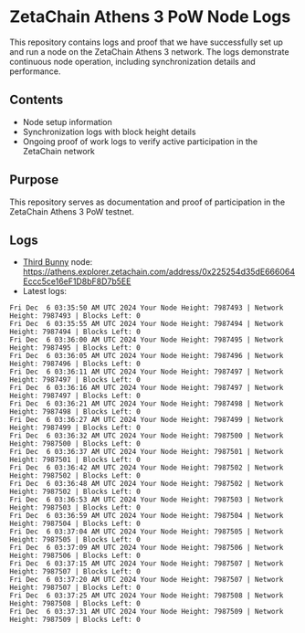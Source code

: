 # ZetaChain Athens 3 PoW Node Logs
This repository contains logs and proof that we have successfully set up and run a node on the ZetaChain Athens 3 network. The logs demonstrate continuous node operation, including synchronization details and performance.

## Contents
- Node setup information
- Synchronization logs with block height details
- Ongoing proof of work logs to verify active participation in the ZetaChain network

## Purpose
This repository serves as documentation and proof of participation in the ZetaChain Athens 3 PoW testnet.

## Logs

- [Third Bunny](https://thirdbunny.xyz/) node: https://athens.explorer.zetachain.com/address/0x225254d35dE666064Eccc5ce16eF1D8bF8D7b5EE
- Latest logs:
```
Fri Dec  6 03:35:50 AM UTC 2024 Your Node Height: 7987493 | Network Height: 7987493 | Blocks Left: 0
Fri Dec  6 03:35:55 AM UTC 2024 Your Node Height: 7987494 | Network Height: 7987494 | Blocks Left: 0
Fri Dec  6 03:36:00 AM UTC 2024 Your Node Height: 7987495 | Network Height: 7987495 | Blocks Left: 0
Fri Dec  6 03:36:05 AM UTC 2024 Your Node Height: 7987496 | Network Height: 7987496 | Blocks Left: 0
Fri Dec  6 03:36:11 AM UTC 2024 Your Node Height: 7987497 | Network Height: 7987497 | Blocks Left: 0
Fri Dec  6 03:36:16 AM UTC 2024 Your Node Height: 7987497 | Network Height: 7987497 | Blocks Left: 0
Fri Dec  6 03:36:21 AM UTC 2024 Your Node Height: 7987498 | Network Height: 7987498 | Blocks Left: 0
Fri Dec  6 03:36:27 AM UTC 2024 Your Node Height: 7987499 | Network Height: 7987499 | Blocks Left: 0
Fri Dec  6 03:36:32 AM UTC 2024 Your Node Height: 7987500 | Network Height: 7987500 | Blocks Left: 0
Fri Dec  6 03:36:37 AM UTC 2024 Your Node Height: 7987501 | Network Height: 7987501 | Blocks Left: 0
Fri Dec  6 03:36:42 AM UTC 2024 Your Node Height: 7987502 | Network Height: 7987502 | Blocks Left: 0
Fri Dec  6 03:36:48 AM UTC 2024 Your Node Height: 7987502 | Network Height: 7987502 | Blocks Left: 0
Fri Dec  6 03:36:53 AM UTC 2024 Your Node Height: 7987503 | Network Height: 7987503 | Blocks Left: 0
Fri Dec  6 03:36:59 AM UTC 2024 Your Node Height: 7987504 | Network Height: 7987504 | Blocks Left: 0
Fri Dec  6 03:37:04 AM UTC 2024 Your Node Height: 7987505 | Network Height: 7987505 | Blocks Left: 0
Fri Dec  6 03:37:09 AM UTC 2024 Your Node Height: 7987506 | Network Height: 7987506 | Blocks Left: 0
Fri Dec  6 03:37:15 AM UTC 2024 Your Node Height: 7987507 | Network Height: 7987507 | Blocks Left: 0
Fri Dec  6 03:37:20 AM UTC 2024 Your Node Height: 7987507 | Network Height: 7987507 | Blocks Left: 0
Fri Dec  6 03:37:25 AM UTC 2024 Your Node Height: 7987508 | Network Height: 7987508 | Blocks Left: 0
Fri Dec  6 03:37:31 AM UTC 2024 Your Node Height: 7987509 | Network Height: 7987509 | Blocks Left: 0
```
